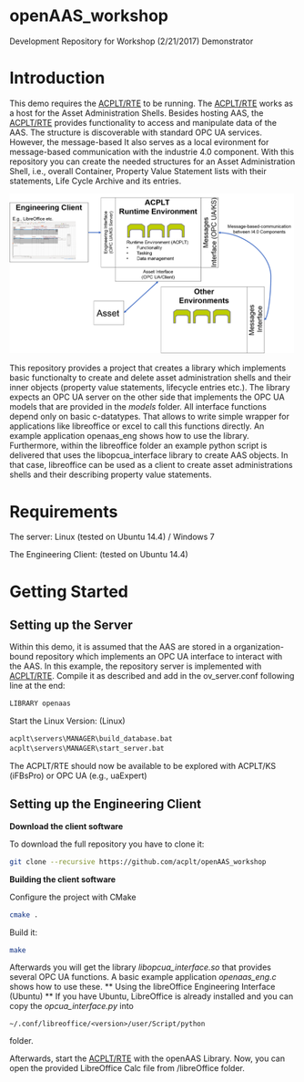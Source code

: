 # openAAS_workshop
Development Repository for Workshop (2/21/2017) Demonstrator

# Introduction
This demo requires the [ACPLT/RTE](https://github.com/acplt/rte) to be running. The [ACPLT/RTE](https://github.com/acplt/rte) works as a host for the Asset Administration Shells. Besides hosting AAS, the [ACPLT/RTE](https://github.com/acplt/rte) provides functionality to access and manipulate data of the AAS. The structure is discoverable with standard OPC UA services. However, the message-based It also serves as a local evironment for message-based communication with the industrie 4.0 component.
With this repository you can create the needed structures for an Asset Administration Shell, i.e., overall Container, Property Value Statement lists with their statements, Life Cycle Archive and its entries.

<img src="/pics/structure.png" alt="general structure" width="500">

This repository provides a project that creates a library which implements basic functionalty to create and delete asset administration shells and their inner objects (property value statements, lifecycle entries etc.). The library expects an OPC UA server on the other side that implements the OPC UA models that are provided in the *models* folder. 
All interface functions depend only on basic c-datatypes. That allows to write simple wrapper for applications like libreoffice or excel to call this functions directly.
An example application openaas_eng shows how to use the library. Furthermore, within the libreoffice folder an example python script is delivered that uses the libopcua_interface library to create AAS objects. In that case, libreoffice can be used as a client to create asset administrations shells and their describing property value statements.




# Requirements
The server: Linux (tested on Ubuntu 14.4) / Windows 7 

The Engineering Client: (tested on Ubuntu 14.4) 

# Getting Started
## Setting up the Server
Within this demo, it is assumed that the AAS are stored in a organization-bound repository which implements an OPC UA interface to interact with the AAS. In this example, the repository server is implemented with [ACPLT/RTE](https://github.com/acplt/rte). Compile it as described and add in the ov_server.conf following line at the end:
```sh
LIBRARY openaas
```
Start the Linux Version:
(Linux)
```sh
acplt\servers\MANAGER\build_database.bat
acplt\servers\MANAGER\start_server.bat
```
The ACPLT/RTE should now be available to be explored with ACPLT/KS (iFBsPro) or OPC UA (e.g., uaExpert)
## Setting up the Engineering Client
**Download the client software**

To download the full repository you have to clone it:
```sh
git clone --recursive https://github.com/acplt/openAAS_workshop
```
**Building the client software**

Configure the project with CMake
```sh
cmake .
```
Build it:
```sh
make
```
Afterwards you will get the library *libopcua_interface.so* that provides several OPC UA functions. A basic example application *openaas_eng.c* shows how to use these.
** Using the libreOffice Engineering Interface (Ubuntu) **
If you have Ubuntu, LibreOffice is already installed and you can copy the *opcua_interface.py* into 
```
~/.conf/libreoffice/<version>/user/Script/python
```
folder.

Afterwards, start the [ACPLT/RTE](https://github.com/acplt/rte) with the openAAS Library. Now, you can open the provided LibreOffice Calc file from /libreOffice folder. 









